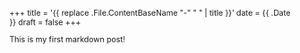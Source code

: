 +++
title = '{{ replace .File.ContentBaseName "-" " " | title }}'
date = {{ .Date }}
draft = false
+++

This is my first markdown post!

